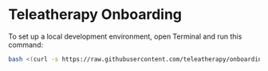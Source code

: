# Teleatherapy Onboarding

To set up a local development environment, open Terminal and run this command:

```bash
bash <(curl -s https://raw.githubusercontent.com/teleatherapy/onboarding/main/local-dev-setup.sh)
```

